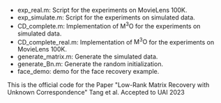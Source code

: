 * exp_real.m: Script for the experiments on MovieLens 100K.
* exp_simulate.m: Script for the experiments on simulated data.
* CD_complete.m: Implementation of $\text{M}^3\text{O}$  for the experiments on simulated data.
* CD_complete_real.m: Implementation of $\text{M}^3\text{O}$  for the experiments on MovieLens 100K.
* generate_matrix.m: Generate the simulated data.
* generate_Bn.m: Generate the random initialization.
* face_demo: demo for the face recovery example.





This is the official code for the Paper "Low-Rank Matrix Recovery with Unknown Correspondence" Tang et al. Accepted to UAI 2023